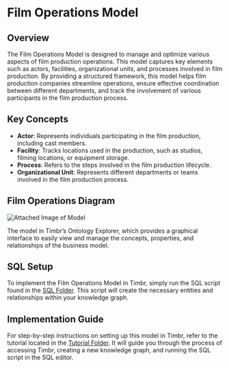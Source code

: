# Film Operations Model

## Overview
The Film Operations Model is designed to manage and optimize various aspects of film production operations. This model captures key elements such as actors, facilities, organizational units, and processes involved in film production. By providing a structured framework, this model helps film production companies streamline operations, ensure effective coordination between different departments, and track the involvement of various participants in the film production process.

## Key Concepts
- **Actor**: Represents individuals participating in the film production, including cast members.
- **Facility**: Tracks locations used in the production, such as studios, filming locations, or equipment storage.
- **Process**: Refers to the steps involved in the film production lifecycle.
- **Organizational Unit**: Represents different departments or teams involved in the film production process.

## Film Operations Diagram

![Attached Image of Model](path/to/image.png)

The model in Timbr’s Ontology Explorer, which provides a graphical interface to easily view and manage the concepts, properties, and relationships of the business model.

## SQL Setup
To implement the Film Operations Model in Timbr, simply run the SQL script found in the [SQL Folder](./sql). This script will create the necessary entities and relationships within your knowledge graph.

## Implementation Guide
For step-by-step instructions on setting up this model in Timbr, refer to the tutorial located in the [Tutorial Folder](./tutorial). It will guide you through the process of accessing Timbr, creating a new knowledge graph, and running the SQL script in the SQL editor.
